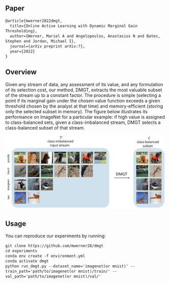 ## Paper
```
@article{mwerner2022dmgt,
  title={Online Active Learning with Dynamic Marginal Gain Thresholding},
  author={Werner, Mariel A and Angelopoulos, Anastasios N and Bates, Stephen and Jordan, Michael I},
  journal={arXiv preprint arXiv:?},
  year={2022}
}
```
## Overview
Given any stream of data, any assessment of its value, and any formulation of its selection cost, our method, DMGT, extracts the most valuable subset of the stream up to a constant factor. The procedure is simple (selecting a point if its marginal gain under the chosen value function exceeds a given threshold chosen by the analyst at that time) and memory-efficient (storing only the selected subset in memory). The figure below illustrates its performance on ImageNet for a particular example: if high value is assigned to class-balanced sets, given a class-imbalanced stream, DMGT selects a class-balanced subset of that stream. 
<p align="center">
  <img src="plots/outputs/figure1.svg">
</p>

## Usage
You can reproduce our experiments by running:
```
git clone https://github.com/mwerner28/dmgt
cd experiments
conda env create -f environment.yml
conda activate dmgt
python run_dmgt.py --dataset_name='imagenet(or mnist)' --train_path='path/to/imagenet(or mnist)/train/' --val_path='path/to/imagenet(or mnist)/val/'
```
